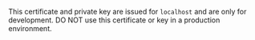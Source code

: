 This certificate and private key are issued for `localhost` and 
are only for development.  DO NOT use this certificate or key in
a production environment.